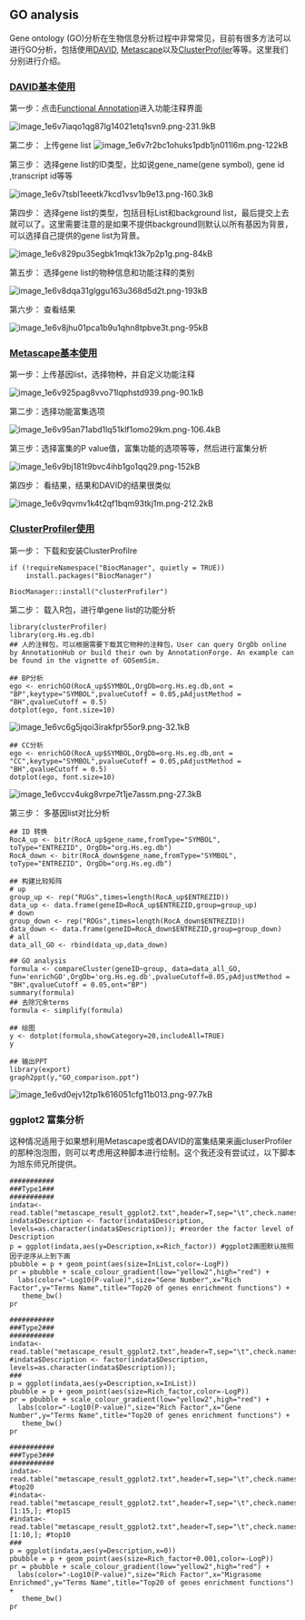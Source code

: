 ﻿## **GO analysis**

Gene ontology (GO)分析在生物信息分析过程中非常常见，目前有很多方法可以进行GO分析，包括使用[DAVID](https://david.ncifcrf.gov/), [Metascape](https://metascape.org/gp/index.html#/main/step1)以及[ClusterProfiler](https://bioconductor.org/packages/release/bioc/vignettes/clusterProfiler/inst/doc/clusterProfiler.html)等等。这里我们分别进行介绍。

### **[DAVID基本使用](https://david.ncifcrf.gov/)**

第一步：点击[Functional Annotation](https://david.ncifcrf.gov/summary.jsp)进入功能注释界面

![image_1e6v7iaqo1qg87lg14021etq1svn9.png-231.9kB][1]

第二步： 上传gene list
![image_1e6v7r2bc1ohuks1pdb1jn011l6m.png-122kB][2]

  
第三步： 选择gene list的ID类型，比如说gene_name(gene symbol), gene id ,transcript id等等

![image_1e6v7tsbl1eeetk7kcd1vsv1b9e13.png-160.3kB][3]


第四步： 选择gene list的类型，包括目标List和background list，最后提交上去就可以了。这里需要注意的是如果不提供background则默认以所有基因为背景，可以选择自己提供的gene list为背景。


![image_1e6v829pu35egbk1mqk13k7p2p1g.png-84kB][4]


第五步： 选择gene list的物种信息和功能注释的类别

![image_1e6v8dqa31glggu163u368d5d2t.png-193kB][5]


第六步： 查看结果

![image_1e6v8jhu01pca1b9u1qhn8tpbve3t.png-95kB][6]



### **[Metascape基本使用](https://metascape.org/gp/index.html#/main/step1)**

第一步：上传基因list，选择物种，并自定义功能注释

![image_1e6v925pag8vvo71lqphstd939.png-90.1kB][7]

第二步：选择功能富集选项

![image_1e6v95an71abd1lq51klf1omo29km.png-106.4kB][8]


第三步：选择富集的P value值，富集功能的选项等等，然后进行富集分析

![image_1e6v9bj181t9bvc4ihb1go1qq29.png-152kB][9]


第四步： 看结果，结果和DAVID的结果很类似

![image_1e6v9qvmv1k4t2qf1bqm93tkj1m.png-212.2kB][10]



### **[ClusterProfiler使用](https://yulab-smu.github.io/clusterProfiler-book/)**

第一步： 下载和安装ClusterProfilre

```
if (!requireNamespace("BiocManager", quietly = TRUE))
    install.packages("BiocManager")

BiocManager::install("clusterProfiler")
```

第二步： 载入R包，进行单gene list的功能分析

```
library(clusterProfiler)
library(org.Hs.eg.db)
## 人的注释包，可以根据需要下载其它物种的注释包，User can query OrgDb online by AnnotationHub or build their own by AnnotationForge. An example can be found in the vignette of GOSemSim.

## BP分析
ego <- enrichGO(RocA_up$SYMBOL,OrgDb=org.Hs.eg.db,ont = "BP",keytype="SYMBOL",pvalueCutoff = 0.05,pAdjustMethod = "BH",qvalueCutoff = 0.5)
dotplot(ego, font.size=10)

```
![image_1e6vc6g5jqoi3irakfpr55or9.png-32.1kB][11]

```
## CC分析
ego <- enrichGO(RocA_up$SYMBOL,OrgDb=org.Hs.eg.db,ont = "CC",keytype="SYMBOL",pvalueCutoff = 0.05,pAdjustMethod = "BH",qvalueCutoff = 0.5)
dotplot(ego, font.size=10)

```
![image_1e6vccv4ukg8vrpe7t1je7assm.png-27.3kB][12]


第三步： 多基因list对比分析

```
## ID 转换
RocA_up <- bitr(RocA_up$gene_name,fromType="SYMBOL", toType="ENTREZID", OrgDb="org.Hs.eg.db")
RocA_down <- bitr(RocA_down$gene_name,fromType="SYMBOL", toType="ENTREZID", OrgDb="org.Hs.eg.db")

## 构建比较矩阵
# up 
group_up <- rep("RUGs",times=length(RocA_up$ENTREZID))
data_up <- data.frame(geneID=RocA_up$ENTREZID,group=group_up)
# down
group_down <- rep("RDGs",times=length(RocA_down$ENTREZID))
data_down <- data.frame(geneID=RocA_down$ENTREZID,group=group_down)
# all
data_all_GO <- rbind(data_up,data_down)

## GO analysis
formula <- compareCluster(geneID~group, data=data_all_GO, fun='enrichGO',OrgDb='org.Hs.eg.db',pvalueCutoff=0.05,pAdjustMethod = "BH",qvalueCutoff = 0.05,ont="BP")
summary(formula)
## 去除冗余terms
formula <- simplify(formula)

## 绘图
y <- dotplot(formula,showCategory=20,includeAll=TRUE)
y

## 输出PPT
library(export)
graph2ppt(y,"GO_comparison.ppt")
```
![image_1e6vd0ejv12tp1k616051cfg11b013.png-97.7kB][13]


### **ggplot2 富集分析**

这种情况适用于如果想利用Metascape或者DAVID的富集结果来画cluserProfiler的那种泡泡图，则可以考虑用这种脚本进行绘制。这个我还没有尝试过，以下脚本为旭东师兄所提供。

```
###########
###Type1###
###########
indata<-read.table("metascape_result_ggplot2.txt",header=T,sep="\t",check.names=F);
indata$Description <- factor(indata$Description, levels=as.character(indata$Description)); #reorder the factor level of Description
p = ggplot(indata,aes(y=Description,x=Rich_factor)) #ggplot2画图默认按照因子逆序从上到下画
pbubble = p + geom_point(aes(size=InList,color=-LogP))
pr = pbubble + scale_colour_gradient(low="yellow2",high="red") + 
  labs(color="-Log10(P-value)",size="Gene Number",x="Rich Factor",y="Terms Name",title="Top20 of genes enrichment functions") + 
   theme_bw()
pr

###########
###Type2###
###########
indata<-read.table("metascape_result_ggplot2.txt",header=T,sep="\t",check.names=F);
#indata$Description <- factor(indata$Description, levels=as.character(indata$Description));
###
p = ggplot(indata,aes(y=Description,x=InList))
pbubble = p + geom_point(aes(size=Rich_factor,color=-LogP))
pr = pbubble + scale_colour_gradient(low="yellow2",high="red") + 
  labs(color="-Log10(P-value)",size="Rich Factor",x="Gene Number",y="Terms Name",title="Top20 of genes enrichment functions") + 
   theme_bw()
pr

###########
###Type3###
###########
indata<-read.table("metascape_result_ggplot2.txt",header=T,sep="\t",check.names=F); #top20
#indata<-read.table("metascape_result_ggplot2.txt",header=T,sep="\t",check.names=F)[1:15,]; #top15
#indata<-read.table("metascape_result_ggplot2.txt",header=T,sep="\t",check.names=F)[1:10,]; #top10
###
p = ggplot(indata,aes(y=Description,x=0))
pbubble = p + geom_point(aes(size=Rich_factor+0.001,color=-LogP))
pr = pbubble + scale_colour_gradient(low="yellow2",high="red") + 
  labs(color="-Log10(P-value)",size="Rich Factor",x="Migrasome Enrichmed",y="Terms Name",title="Top20 of genes enrichment functions") + 
   theme_bw()
pr

```
  [1]: http://static.zybuluo.com/sherking/na7yqaiy6q30pkc7nocsb50b/image_1e6v7iaqo1qg87lg14021etq1svn9.png
  [2]: http://static.zybuluo.com/sherking/9duqnmj6dtsht14t0oqs4s4o/image_1e6v7r2bc1ohuks1pdb1jn011l6m.png
  [3]: http://static.zybuluo.com/sherking/kklhhdxjpodl5uf3f3dic4qr/image_1e6v7tsbl1eeetk7kcd1vsv1b9e13.png
  [4]: http://static.zybuluo.com/sherking/uvgwrwgtmxnvwwf0k3ln0ln1/image_1e6v829pu35egbk1mqk13k7p2p1g.png
  [5]: http://static.zybuluo.com/sherking/e9hbl13sjfm1idmneyomb808/image_1e6v8dqa31glggu163u368d5d2t.png
  [6]: http://static.zybuluo.com/sherking/qcovo4ugsgwrgx0inxvhw0zv/image_1e6v8jhu01pca1b9u1qhn8tpbve3t.png
  [7]: http://static.zybuluo.com/sherking/4dsldhhrd82niyv72snyb7tq/image_1e6v925pag8vvo71lqphstd939.png
  [8]: http://static.zybuluo.com/sherking/k7s5e59rdfrmwbd8wbcai4tx/image_1e6v95an71abd1lq51klf1omo29km.png
  [9]: http://static.zybuluo.com/sherking/v2ipqj98ddm7x4andvo3iofv/image_1e6v9bj181t9bvc4ihb1go1qq29.png
  [10]: http://static.zybuluo.com/sherking/6vi045jjtapw3bzpvsun8t2n/image_1e6v9qvmv1k4t2qf1bqm93tkj1m.png
  [11]: http://static.zybuluo.com/sherking/lwm9glr5zed5vrm9ieet2r4r/image_1e6vc6g5jqoi3irakfpr55or9.png
  [12]: http://static.zybuluo.com/sherking/v1478f8iqaixoyq4nq5hhqbo/image_1e6vccv4ukg8vrpe7t1je7assm.png
  [13]: http://static.zybuluo.com/sherking/utsipusg8x65c20c2mg9hc55/image_1e6vd0ejv12tp1k616051cfg11b013.png